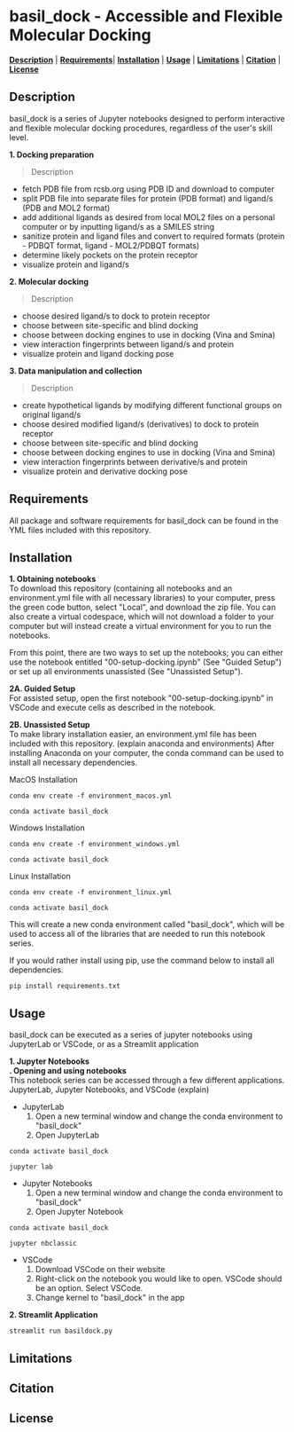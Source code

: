 # **basil_dock - Accessible and Flexible Molecular Docking**
[**Description**](#description) | [**Requirements**](#requirements)| [**Installation**](#installation) | [**Usage**](#usage) | [**Limitations**](#limitations) | [**Citation**](#citation) | [**License**](#license)

## Description
basil_dock is a series of Jupyter notebooks designed to perform interactive and flexible molecular docking procedures, regardless of the user's skill level. <br>

**1. Docking preparation**
> Description
  - fetch PDB file from rcsb.org using PDB ID and download to computer
  - split PDB file into separate files for protein (PDB format) and ligand/s (PDB and MOL2 format)
  - add additional ligands as desired from local MOL2 files on a personal computer or by inputting ligand/s as a SMILES string
  - sanitize protein and ligand files and convert to required formats (protein - PDBQT format, ligand - MOL2/PDBQT formats)
  - determine likely pockets on the protein receptor
  - visualize protein and ligand/s <br>
  
**2. Molecular docking**
> Description
  - choose desired ligand/s to dock to protein receptor
  - choose between site-specific and blind docking
  - choose between docking engines to use in docking (Vina and Smina)
  - view interaction fingerprints between ligand/s and protein
  - visualize protein and ligand docking pose  <br>
  
**3. Data manipulation and collection**
> Description
  - create hypothetical ligands by modifying different functional groups on original ligand/s
  - choose desired modified ligand/s (derivatives) to dock to protein receptor
  - choose between site-specific and blind docking
  - choose between docking engines to use in docking (Vina and Smina)
  - view interaction fingerprints between derivative/s and protein
  - visualize protein and derivative docking pose <br>

## Requirements
All package and software requirements for basil_dock can be found in the YML files included with this repository. 

## Installation

**1. Obtaining notebooks** <br>
To download this repository (containing all notebooks and an environment.yml file with all necessary libraries) to your computer, press the green code button, select "Local", and download the zip file.
You can also create a virtual codespace, which will not download a folder to your computer but will instead create a virtual environment for you to run the notebooks.

From this point, there are two ways to set up the notebooks; you can either use the notebook entitled "00-setup-docking.ipynb" (See "Guided Setup") or set up all environments unassisted (See "Unassisted Setup").

**2A. Guided Setup** <br>
For assisted setup, open the first notebook "00-setup-docking.ipynb" in VSCode and execute cells as described in the notebook. 

**2B. Unassisted Setup** <br>
To make library installation easier, an environment.yml file has been included with this repository. (explain anaconda and environments)
After installing Anaconda on your computer, the conda command can be used to install all necessary dependencies.

MacOS Installation
```
conda env create -f environment_macos.yml
```
```
conda activate basil_dock
```

Windows Installation
```
conda env create -f environment_windows.yml
```
```
conda activate basil_dock
```

Linux Installation
```
conda env create -f environment_linux.yml
```
```
conda activate basil_dock
```
This will create a new conda environment called "basil_dock", which will be used to access all of the libraries that are needed to run this notebook series.

If you would rather install using pip, use the command below to install all dependencies.
```
pip install requirements.txt
```
## Usage
basil_dock can be executed as a series of jupyter notebooks using JupyterLab or VSCode, or as a Streamlit application

**1. Jupyter Notebooks** <br>
**. Opening and using notebooks** <br>
This notebook series can be accessed through a few different applications. JupyterLab, Jupyter Notebooks, and VSCode (explain)
  - JupyterLab
    1. Open a new terminal window and change the conda environment to "basil_dock" <br>
    2. Open JupyterLab <br>
```
conda activate basil_dock
```
```
jupyter lab
```
  - Jupyter Notebooks
    1. Open a new terminal window and change the conda environment to "basil_dock" <br>
    2. Open Jupyter Notebook <br>
```
conda activate basil_dock
``` 
```
jupyter nbclassic
```
  - VSCode
    1. Download VSCode on their website
    2. Right-click on the notebook you would like to open. VSCode should be an option. Select VSCode.
    3. Change kernel to "basil_dock" in the app

**2. Streamlit Application** <br>
```
streamlit run basildock.py
```

## Limitations

## Citation

## License
